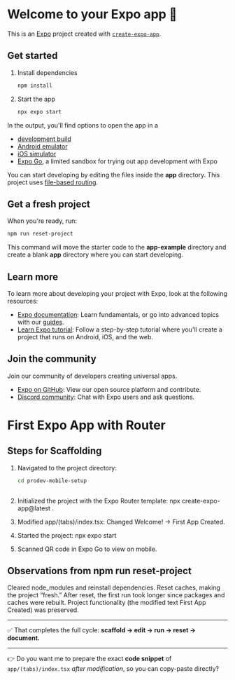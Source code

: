 # Welcome to your Expo app 👋

This is an [Expo](https://expo.dev) project created with [`create-expo-app`](https://www.npmjs.com/package/create-expo-app).

## Get started

1. Install dependencies

   ```bash
   npm install
   ```

2. Start the app

   ```bash
   npx expo start
   ```

In the output, you'll find options to open the app in a

- [development build](https://docs.expo.dev/develop/development-builds/introduction/)
- [Android emulator](https://docs.expo.dev/workflow/android-studio-emulator/)
- [iOS simulator](https://docs.expo.dev/workflow/ios-simulator/)
- [Expo Go](https://expo.dev/go), a limited sandbox for trying out app development with Expo

You can start developing by editing the files inside the **app** directory. This project uses [file-based routing](https://docs.expo.dev/router/introduction).

## Get a fresh project

When you're ready, run:

```bash
npm run reset-project
```

This command will move the starter code to the **app-example** directory and create a blank **app** directory where you can start developing.

## Learn more

To learn more about developing your project with Expo, look at the following resources:

- [Expo documentation](https://docs.expo.dev/): Learn fundamentals, or go into advanced topics with our [guides](https://docs.expo.dev/guides).
- [Learn Expo tutorial](https://docs.expo.dev/tutorial/introduction/): Follow a step-by-step tutorial where you'll create a project that runs on Android, iOS, and the web.

## Join the community

Join our community of developers creating universal apps.

- [Expo on GitHub](https://github.com/expo/expo): View our open source platform and contribute.
- [Discord community](https://chat.expo.dev): Chat with Expo users and ask questions.


# First Expo App with Router

## Steps for Scaffolding
1. Navigated to the project directory:
   ```bash
   cd prodev-mobile-setup
 
 2. Initialized the project with the Expo Router template:
npx create-expo-app@latest .

3. Modified app/(tabs)/index.tsx:
Changed Welcome! → First App Created.

4. Started the project:
npx expo start

5. Scanned QR code in Expo Go to view on mobile.

## Observations from npm run reset-project
Cleared node_modules and reinstall dependencies.
Reset caches, making the project “fresh.”
After reset, the first run took longer since packages and caches were rebuilt.
Project functionality (the modified text First App Created) was preserved.


---

✅ That completes the full cycle: **scaffold → edit → run → reset → document.**

---

👉 Do you want me to prepare the exact **code snippet** of `app/(tabs)/index.tsx` *after modification*, so you can copy-paste directly?
